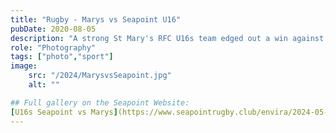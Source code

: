 ```yaml
---
title: "Rugby - Marys vs Seapoint U16"
pubDate: 2020-08-05
description: "A strong St Mary's RFC U16s team edged out a win against a strong Seapoint RC team this morning (5th May 2024) in Templeville Road. A cracking game, that came down to just a couple of points in the last 5 minutes."
role: "Photography"
tags: ["photo","sport"]
image:
    src: "/2024/MarysvsSeapoint.jpg"
    alt: ""

## Full gallery on the Seapoint Website:
[U16s Seapoint vs Marys](https://www.seapointrugby.club/envira/2024-05-05-seapoint-u16s-vs-st-marys/)
---
```

